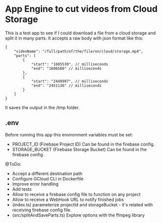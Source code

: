 # App Engine to cut videos from Cloud Storage
This is a test app to see if I could download a file from a cloud storage and split it in many parts.
It accepts a raw body with json format like this:
```
{
    "videoName": "/full/path/of/the/file/on/cloud/storage.mp4",
    "parts": [
        {
            "start": "1605530", // milliseconds
            "end": "1606588" // milliseconds
        },
        {
            "start": "2449997", // milliseconds
            "end": "2451136" // milliseconds
        }
    ]
}
```
It saves the output in the /tmp folder.

## .env
Before running this app this environment variables must be set:

* PROJECT_ID (Firebase Project ID) Can be found in the firebase config.
* STORAGE_BUCKET (Firebase Storage Bucket) Can be found in the firebase config.

@ToDo:

* Accept a different destination path
* Configure GCloud CLI in Dockerfile
* Improve error handling
* Add tests
* Allow to receive a firebase config file to function on any project
* Allow to receive a WebHook URL to notify finished jobs
* (index.ts) parameterize projectId and storageBucket - it's related with receiving firebase config file.
* (src/splitAndSaveParts.ts) Explore options with the ffmpeg library